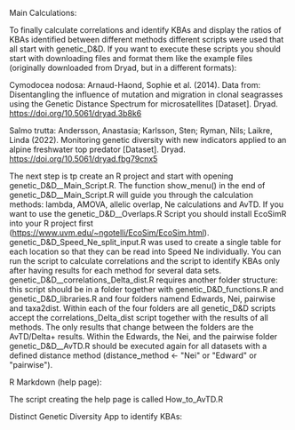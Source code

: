 Main Calculations:


To finally calculate correlations and identify KBAs and display the ratios of KBAs identified between different methods different scripts were used that all start with genetic_D&D. 
If you want to execute these scripts you should start with downloading files and format them like the example files (originally downloaded from Dryad, but in a different formats): 


Cymodocea nodosa: Arnaud-Haond, Sophie et al. (2014). Data from: Disentangling the influence of mutation and migration in clonal seagrasses using the Genetic Distance Spectrum for microsatellites [Dataset]. Dryad. https://doi.org/10.5061/dryad.3b8k6 


Salmo trutta: Andersson, Anastasia; Karlsson, Sten; Ryman, Nils; Laikre, Linda (2022). Monitoring genetic diversity with new indicators applied to an alpine freshwater top predator [Dataset]. Dryad. https://doi.org/10.5061/dryad.fbg79cnx5 

The next step is tp create an R project and start with opening genetic_D&D__Main_Script.R. The function show_menu() in the end of genetic_D&D__Main_Script.R will guide you through the calculation methods: lambda, AMOVA, allelic overlap, Ne calculations and AvTD. If you want to use the genetic_D&D__Overlaps.R Script you should install EcoSimR into your R project first (https://www.uvm.edu/~ngotelli/EcoSim/EcoSim.html). genetic_D&D_Speed_Ne_split_input.R was used to create a single table for each location so that they can be read into Speed Ne individually. You can run the script to calculate correlations and the script to identify KBAs only after having results for each method for several data sets. genetic_D&D__correlations_Delta_dist.R requires another folder structure: this script should be in a folder together with genetic_D&D_functions.R and genetic_D&D_libraries.R and four folders namend Edwards, Nei, pairwise and taxa2dist. Within each of the four folders are all genetic_D&D scripts accept the correlations_Delta_dist script together with the results of all methods. The only results that change between the folders are the AvTD/Delta+ results. Within the Edwards, the Nei, and the pairwise folder genetic_D&D__AvTD.R should be executed again for all datasets with a defined distance method (distance_method <- "Nei" or "Edward" or "pairwise").




R Markdown (help page): 


The script creating the help page is called How_to_AvTD.R



Distinct Genetic Diversity App to identify KBAs:



